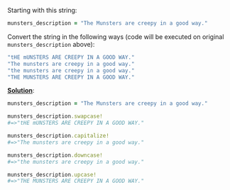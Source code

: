 Starting with this string:

```ruby
munsters_description = "The Munsters are creepy in a good way."
```

Convert the string in the following ways (code will be executed on original `munsters_description` above):

```ruby
"tHE mUNSTERS ARE CREEPY IN A GOOD WAY."
"The munsters are creepy in a good way."
"the munsters are creepy in a good way."
"THE MUNSTERS ARE CREEPY IN A GOOD WAY."
```

<ins>**Solution**</ins>: 

```ruby
munsters_description = "The Munsters are creepy in a good way."

munsters_description.swapcase!
#=>"tHE mUNSTERS ARE CREEPY IN A GOOD WAY."

munsters_description.capitalize!
#=>"The munsters are creepy in a good way."

munsters_description.downcase!
#=>"the munsters are creepy in a good way."

munsters_description.upcase!
#=>"THE MUNSTERS ARE CREEPY IN A GOOD WAY."
```

